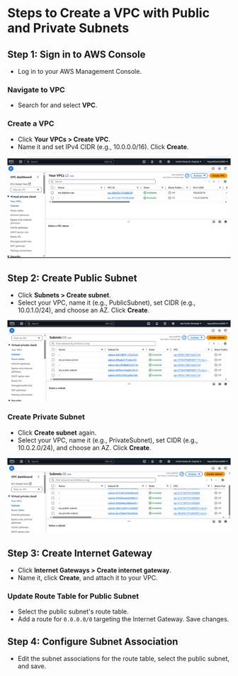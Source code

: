 # Steps to Create a VPC with Public and Private Subnets

## Step 1: Sign in to AWS Console
- Log in to your AWS Management Console.

### Navigate to VPC
- Search for and select **VPC**.

### Create a VPC
- Click **Your VPCs > Create VPC**.
- Name it and set IPv4 CIDR (e.g., 10.0.0.0/16). Click **Create**.

![day Two VPc](img.devops/day-2.vpc.png)

## Step 2: Create Public Subnet
- Click **Subnets > Create subnet**.
- Select your VPC, name it (e.g., PublicSubnet), set CIDR (e.g., 10.0.1.0/24), and choose an AZ. Click **Create**.

![day two subnet](img.devops/day-2.subnet.png)

### Create Private Subnet
- Click **Create subnet** again.
- Select your VPC, name it (e.g., PrivateSubnet), set CIDR (e.g., 10.0.2.0/24), and choose an AZ. Click **Create**.

![day two Subnet](img.devops/day-2.subnet%20(2).png)

## Step 3: Create Internet Gateway
- Click **Internet Gateways > Create internet gateway**.
- Name it, click **Create**, and attach it to your VPC.

### Update Route Table for Public Subnet
- Select the public subnet's route table.
- Add a route for `0.0.0.0/0` targeting the Internet Gateway. Save changes.

## Step 4: Configure Subnet Association
- Edit the subnet associations for the route table, select the public subnet, and save.
